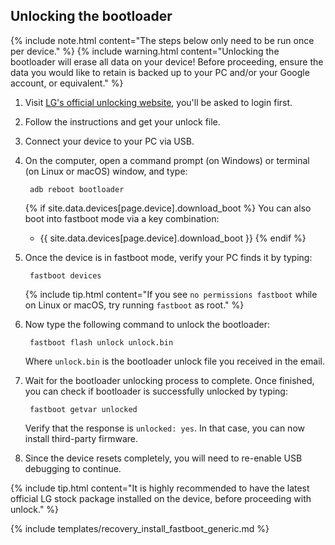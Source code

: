 ## Unlocking the bootloader

{% include note.html content="The steps below only need to be run once per device." %}
{% include warning.html content="Unlocking the bootloader will erase all data on your device!
Before proceeding, ensure the data you would like to retain is backed up to your PC and/or your Google account, or equivalent." %}

1. Visit [LG's official unlocking website](http://developer.lge.com/resource/mobile/RetrieveBootloader.dev), you'll be asked to login first.
2. Follow the instructions and get your unlock file.
3. Connect your device to your PC via USB.
4. On the computer, open a command prompt (on Windows) or terminal (on Linux or macOS) window, and type:

        adb reboot bootloader

    {% if site.data.devices[page.device].download_boot %}
    You can also boot into fastboot mode via a key combination:

    * {{ site.data.devices[page.device].download_boot }}
    {% endif %}
5. Once the device is in fastboot mode, verify your PC finds it by typing:

        fastboot devices

    {% include tip.html content="If you see `no permissions fastboot` while on Linux or macOS, try running `fastboot` as root." %}
5. Now type the following command to unlock the bootloader:

        fastboot flash unlock unlock.bin

    Where `unlock.bin` is the bootloader unlock file you received in the email.
7. Wait for the bootloader unlocking process to complete. Once finished, you can check if bootloader is successfully unlocked by typing:

        fastboot getvar unlocked

    Verify that the response is `unlocked: yes`. In that case, you can now install third-party firmware.
8. Since the device resets completely, you will need to re-enable USB debugging to continue.

{% include tip.html content="It is highly recommended to have the latest official LG stock package installed on the device, before proceeding with unlock." %}

{% include templates/recovery_install_fastboot_generic.md %}